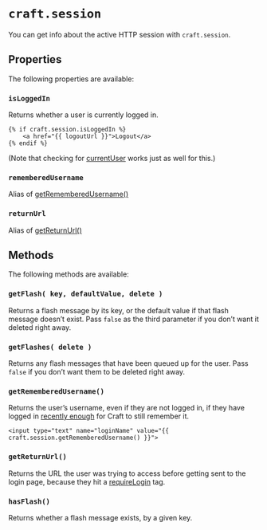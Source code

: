 # `craft.session`

You can get info about the active HTTP session with `craft.session`.

## Properties

The following properties are available:

### `isLoggedIn`

Returns whether a user is currently logged in.

```twig
{% if craft.session.isLoggedIn %}
    <a href="{{ logoutUrl }}">Logout</a>
{% endif %}
```

(Note that checking for [currentUser](global-variables.md#currentuser) works just as well for this.)

### `rememberedUsername`

Alias of [getRememberedUsername()](#getrememberedusername)

### `returnUrl`

Alias of [getReturnUrl()](#returnurl)

## Methods

The following methods are available:

### `getFlash( key, defaultValue, delete )`

Returns a flash message by its key, or the default value if that flash message doesn’t exist. Pass `false` as the third parameter if you don’t want it deleted right away.

### `getFlashes( delete )`

Returns any flash messages that have been queued up for the user. Pass `false` if you don’t want them to be deleted right away.

### `getRememberedUsername()`

Returns the user’s username, even if they are not logged in, if they have logged in [recently enough](config:rememberUsernameDuration) for Craft to still remember it.

```twig
<input type="text" name="loginName" value="{{ craft.session.getRememberedUsername() }}">
```

### `getReturnUrl()`

Returns the URL the user was trying to access before getting sent to the login page, because they hit a [requireLogin](tags.md#requirelogin) tag.

### `hasFlash()`

Returns whether a flash message exists, by a given key.
